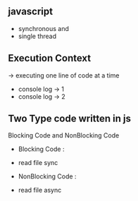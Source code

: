 ## javascript 
- synchronous and
- single thread

## Execution Context
-> executing one line of code at a time
- console log -> 1
- console log -> 2

## Two Type code written in js 
Blocking Code and NonBlocking Code

- Blocking Code : 
+ read file sync


- NonBlocking Code :
+ read file async
